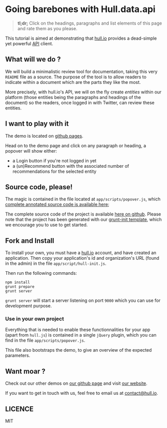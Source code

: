 # Going barebones with Hull.data.api

> __tl;dr;__ Click on the headings, paragraphs and list elements of this page
> and rate them as you please.

This tutorial is aimed at demonstrating that [hull.io](http://hull.io) provides a dead-simple yet powerful [API](http://hull.io/docs/api) client.

## What will we do ?

We will build a minimalistic review tool for documentation, taking this very `README` file
as a source.
The purpose of the tool is to allow readers to indicate within a document which are the parts
they like the most.

More precisely, with hull.io's API, we will on the fly create _entities_ within our platform
(those entities being the paragraphs and headings of the document) so the readers,
once logged in with Twitter, can review these entities.

## I want to play with it

The demo is located on [github pages](http://hull.github.io/review_demo).

Head on to the demo page and click on any paragraph or heading, a popover will show either:

* a Login button if you're not logged in yet
* a (un)Recommend button with the associated number of recommendations for the selected entity

## Source code, please!

The magic is contained in the file located at `app/scripts/popover.js`, which
[complete annotated source code is available here](./docs/popover.html);

The complete source code of the project is available [here on github](http://github.com/hull/review_demo).
Please note that the project has been generated with our [grunt-init template](https://github.com/hull/grunt-init-hull),
which we encourage you to use to get started.

## Fork and Install

To install your own, you must have a [hull.io](http://hull.io) account, and have created an application.
Then copy your application's id and organization's URL (found in the admin) in the file `app/script/hull-init.js`.

Then run the following commands:

```
npm install
grunt prepare
grunt server
```

`grunt server` will start a server listening on port `9000` which you can use for development purpose.

### Use in your own project

Everything that is needed to enable these functionnalities for your app (apart from `hull.js`) is contained in a single `jQuery` plugin,
which you can find in the file `app/scripts/popover.js`.

This file also bootstraps the demo, to give an overview of the expected parameters.

## Want moar ?

Check out our other demos on [our github page](http://hull.github.io) and visit [our website](http://hull.io).

If you want to get in touch with us, feel free to email us at [contact@hull.io](mailto:contact@hull.io).

## LICENCE

MIT


